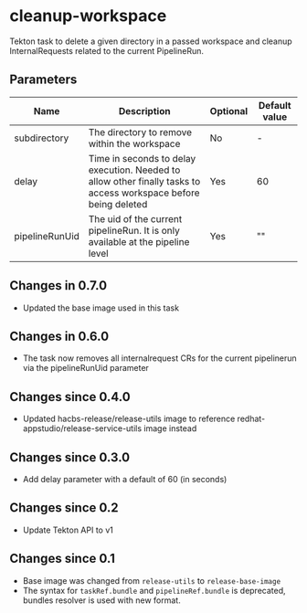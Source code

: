 # cleanup-workspace

Tekton task to delete a given directory in a passed workspace and cleanup InternalRequests related to the current PipelineRun.

## Parameters

| Name           | Description                                                                                                      | Optional | Default value |
|----------------|------------------------------------------------------------------------------------------------------------------|----------|---------------|
| subdirectory   | The directory to remove within the workspace                                                                     | No       | -             |
| delay          | Time in seconds to delay execution. Needed to allow other finally tasks to access workspace before being deleted | Yes      | 60            |
| pipelineRunUid | The uid of the current pipelineRun. It is only available at the pipeline level                                   | Yes      | ""            |

## Changes in 0.7.0
* Updated the base image used in this task

## Changes in 0.6.0
* The task now removes all internalrequest CRs for the current pipelinerun via the pipelineRunUid parameter

## Changes since 0.4.0
* Updated hacbs-release/release-utils image to reference redhat-appstudio/release-service-utils image instead

## Changes since 0.3.0

* Add delay parameter with a default of 60 (in seconds)

## Changes since 0.2

  * Update Tekton API to v1

## Changes since 0.1

  * Base image was changed from `release-utils` to `release-base-image`
  * The syntax for `taskRef.bundle` and `pipelineRef.bundle` is deprecated,
  bundles resolver is used with new format.
